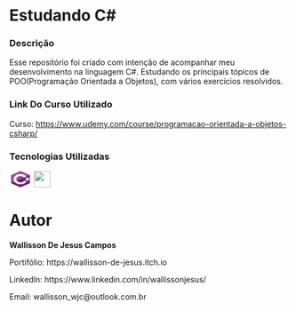 <h1> Estudando C# </h1>

<h3>Descrição</h3>

<p>Esse repositório foi criado com intenção de acompanhar meu desenvolvimento na linguagem C#. Estudando os principais tópicos de POO(Programação Orientada a Objetos), com vários exercícios resolvidos.
</p> 



<h3> Link Do Curso Utilizado </h3>

  Curso: https://www.udemy.com/course/programacao-orientada-a-objetos-csharp/


  <h3>Tecnologias Utilizadas</h3>
  
  <p>
      <img  height="30" width="40" src="https://raw.githubusercontent.com/devicons/devicon/master/icons/csharp/csharp-original.svg">
      <img  height="30" width="30" src="https://cdn.icon-icons.com/icons2/112/PNG/512/visual_studio_18908.png">
  </p>


<h1> Autor </h1>

<p> <b> Wallisson De Jesus Campos </b> </p>   

<p> Portifólio: https://wallisson-de-jesus.itch.io </p> 
<p> Linkedln: https://www.linkedin.com/in/wallissonjesus/  </p> 
<p> Email: wallisson_wjc@outlook.com.br </p>
</p>  
